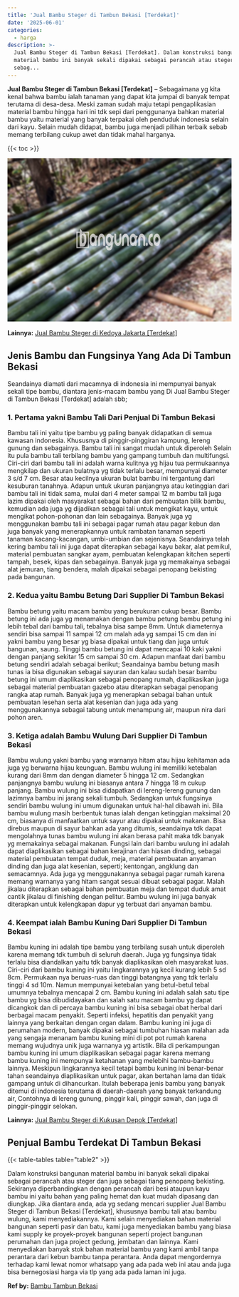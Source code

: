 ```yaml
---
title: 'Jual Bambu Steger di Tambun Bekasi [Terdekat]'
date: '2025-06-01'
categories:
  - harga
description: >-
  Jual Bambu Steger di Tambun Bekasi [Terdekat]. Dalam konstruksi bangunan
  material bambu ini banyak sekali dipakai sebagai perancah atau steger dan juga
  sebag...
---
```


**Jual Bambu Steger di Tambun Bekasi \[Terdekat\]** – Sebagaimana yg kita kenal bahwa bambu ialah tanaman yang dapat kita jumpai di banyak tempat terutama di desa-desa. Meski zaman sudah maju tetapi pengaplikasian material bambu hingga hari ini tdk sepi dari penggunanya bahkan material bambu yaitu material yang banyak terpakai oleh penduduk indonesia selain dari kayu. Selain mudah didapat, bambu juga menjadi pilihan terbaik sebab memang terbilang cukup awet dan tidak mahal harganya.

{{< toc >}}

![Jual Bambu Steger di Tambun Bekasi [Terdekat]](/images/jual-bambu-tali-19.png)

**Lainnya:** [Jual Bambu Steger di Kedoya Jakarta \[Terdekat\]](https://bambu.bangunan.co/jual-bambu-steger-di-kedoya-jakarta-terdekat/)

## Jenis Bambu dan Fungsinya Yang Ada Di Tambun Bekasi

Seandainya diamati dari macamnya di indonesia ini mempunyai banyak sekali tipe bambu, diantara jenis-macam bambu yang Di Jual Bambu Steger di Tambun Bekasi \[Terdekat\] adalah sbb;

### 1\. Pertama yakni Bambu Tali Dari Penjual Di Tambun Bekasi

Bambu tali ini yaitu tipe bambu yg paling banyak didapatkan di semua kawasan indonesia. Khususnya di pinggir-pinggiran kampung, lereng gunung dan sebagainya. Bambu tali ini sangat mudah untuk diperoleh Selain itu pula bambu tali terbilang bambu yang gampang tumbuh dan multifungsi. Ciri-ciri dari bambu tali ini adalah warna kulitnya yg hijau tua permukaannya mengkilap dan ukuran bulatnya yg tidak terlalu besar, mempunyai diameter 3 s/d 7 cm. Besar atau kecilnya ukuran bulat bambu ini tergantung dari kesuburan tanahnya. Adapun untuk ukuran panjangnya atau ketinggian dari bambu tali ini tidak sama, mulai dari 4 meter sampai 12 m bambu tali juga lazim dipakai oleh masyarakat sebagai bahan dari pembuatan bilik bambu, kemudian ada juga yg dijadikan sebagai tali untuk mengikat kayu, untuk mengikat pohon-pohonan dan lain sebagainya. Banyak juga yg menggunakan bambu tali ini sebagai pagar rumah atau pagar kebun dan juga banyak yang menerapkannya untuk rambatan tanaman seperti tanaman kacang-kacangan, umbi-umbian dan sejenisnya. Seandainya telah kering bambu tali ini juga dapat diterapkan sebagai kayu bakar, alat pemikul, material pembuatan sangkar ayam, pembuatan kelengkapan kitchen seperti tampah, besek, kipas dan sebagainya. Banyak juga yg memakainya sebagai alat jemuran, tiang bendera, malah dipakai sebagai penopang bekisting pada bangunan.

### 2\. Kedua yaitu Bambu Betung Dari Supplier Di Tambun Bekasi

Bambu betung yaitu macam bambu yang berukuran cukup besar. Bambu betung ini ada juga yg menamakan dengan bambu petung bambu petung ini lebih tebal dari bambu tali, tebalnya bisa sampe 8mm. Untuk diameternya sendiri bisa sampai 11 sampai 12 cm malah ada yg sampai 15 cm dan ini yakni bambu yang besar yg biasa dipakai untuk tiang dan juga untuk bangunan, saung. Tinggi bambu betung ini dapat mencapai 10 kaki yakni dengan panjang sekitar 15 cm sampai 30 cm. Adapun manfaat dari bambu betung sendiri adalah sebagai berikut; Seandainya bambu betung masih tunas ia bisa digunakan sebagai sayuran dan kalau sudah besar bambu betung ini umum diaplikasikan sebagai penopang rumah, diaplikasikan juga sebagai material pembuatan gazebo atau diterapkan sebagai penopang rangka atap rumah. Banyak juga yg menerapkan sebagai bahan untuk pembuatan lesehan serta alat kesenian dan juga ada yang menggunakannya sebagai tabung untuk menampung air, maupun nira dari pohon aren.

### 3\. Ketiga adalah Bambu Wulung Dari Supplier Di Tambun Bekasi

Bambu wulung yakni bambu yang warnanya hitam atau hijau kehitaman ada juga yg berwarna hijau keunguan. Bambu wulung ini memiliki ketebalan kurang dari 8mm dan dengan diameter 5 hingga 12 cm. Sedangkan panjangnya bambu wulung ini biasanya antara 7 hingga 18 m cukup panjang. Bambu wulung ini bisa didapatkan di lereng-lereng gunung dan lazimnya bambu ini jarang sekali tumbuh. Sedangkan untuk fungsinya sendiri bambu wulung ini umum digunakan untuk hal-hal dibawah ini. Bila bambu wulung masih berbentuk tunas ialah dengan ketinggian maksimal 20 cm, biasanya di manfaatkan untuk sayur atau dipakai untuk makanan. Bisa direbus maupun di sayur bahkan ada yang ditumis, seandainya tdk dapat mengolahnya tunas bambu wulung ini akan berasa pahit maka tdk banyak yg memakainya sebagai makanan. Fungsi lain dari bambu wulung ini adalah dapat diaplikasikan sebagai bahan kerajinan dan hiasan dinding, sebagai material pembuatan tempat duduk, meja, material pembuatan anyaman dinding dan juga alat kesenian, seperti; kentongan, angklung dan semacamnya. Ada juga yg menggunakannya sebagai pagar rumah karena memang warnanya yang hitam sangat sesuai dibuat sebagai pagar. Malah jikalau diterapkan sebagai bahan pembuatan meja dan tempat duduk amat cantik jikalau di finishing dengan pelitur. Bambu wulung ini juga banyak diterapkan untuk kelengkapan dapur yg terbuat dari anyaman bambu.

### 4\. Keempat ialah Bambu Kuning Dari Supplier Di Tambun Bekasi

Bambu kuning ini adalah tipe bambu yang terbilang susah untuk diperoleh karena memang tdk tumbuh di seluruh daerah. Juga yg fungsinya tidak terlalu bisa diandalkan yaitu tdk banyak diaplikasikan oleh masyarakat luas. Ciri-ciri dari bambu kuning ini yaitu lingkarannya yg kecil kurang lebih 5 sd 8cm. Permukaan nya beruas-ruas dan tinggi batangnya yang tdk terlalu tinggi 4 sd 10m. Namun mempunyai ketebalan yang betul-betul tebal umumnya tebalnya mencapai 2 cm. Bambu kuning ini adalah salah satu tipe bambu yg bisa dibudidayakan dan salah satu macam bambu yg dapat dicangkok dan di percaya bambu kuning ini bisa sebagai obat herbal dari berbagai macam penyakit. Seperti infeksi, hepatitis dan penyakit yang lainnya yang berkaitan dengan organ dalam. Bambu kuning ini juga di perumahan modern, banyak dipakai sebagai tumbuhan hiasan malahan ada yang sengaja menanam bambu kuning mini di pot pot rumah karena memang wujudnya unik juga warnanya yg artistik. Bila di perkampungan bambu kuning ini umum diaplikasikan sebagai pagar karena memang bambu kuning ini mempunyai ketahanan yang melebihi bambu-bambu lainnya. Meskipun lingkarannya kecil tetapi bambu kuning ini benar-benar tahan seandainya diaplikasikan untuk pagar, akan bertahan lama dan tidak gampang untuk di dihancurkan. Itulah beberapa jenis bambu yang banyak ditemui di indonesia terutama di daerah-daerah yang banyak terkandung air, Contohnya di lereng gunung, pinggir kali, pinggir sawah, dan juga di pinggir-pinggir selokan.

**Lainnya:** [Jual Bambu Steger di Kukusan Depok \[Terdekat\]](https://bambu.bangunan.co/jual-bambu-steger-di-kukusan-depok-terdekat/)

## Penjual Bambu Terdekat Di Tambun Bekasi

{{< table-tables table="table2" >}}

Dalam konstruksi bangunan material bambu ini banyak sekali dipakai sebagai perancah atau steger dan juga sebagai tiang penopang bekisting. Sekiranya diperbandingkan dengan perancah dari besi ataupun kayu bambu ini yaitu bahan yang paling hemat dan kuat mudah dipasang dan diungkap. Jika diantara anda, ada yg sedang mencari supplier Jual Bambu Steger di Tambun Bekasi \[Terdekat\], khususnya bambu tali atau bambu wulung, kami menyediakannya. Kami selain menyediakan bahan material bangunan seperti pasir dan batu, kami juga menyediakan bambu yang biasa kami supply ke proyek-proyek bangunan seperti project bangunan perumahan dan juga project gedung, jembatan dan lainnya. Kami menyediakan banyak stok bahan material bambu yang kami ambil tanpa perantara dari kebun bambu tanpa perantara. Anda dapat mengordernya terhadap kami lewat nomor whatsapp yang ada pada web ini atau anda juga bisa bernegosiasi harga via tlp yang ada pada laman ini juga.

**Ref by:** [Bambu Tambun Bekasi](https://id.wikipedia.org/wiki/Bambu)
